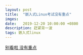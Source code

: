 ```yaml
---
layout: post
title:  "嵌入式Linux考试没有重点"
imges: 
date:   2019-12-20 10:00:00 +0800
description: 赶紧背一波
tags: 嵌入式linux
---
```





[别看啦 没有重点](https://pan.baidu.com/s/17_I-bsA9UEAso0VKp-3TEg)
